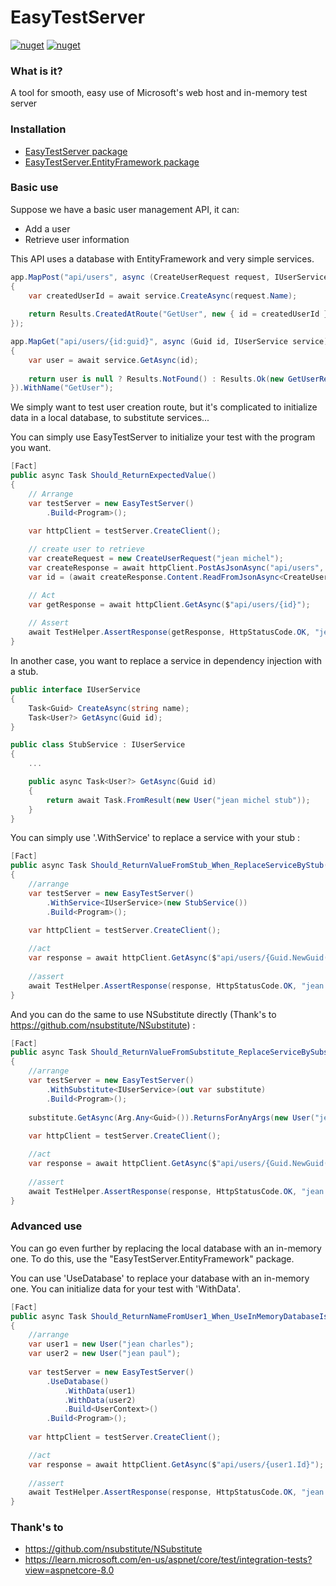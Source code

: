 EasyTestServer
========

[![nuget](https://img.shields.io/badge/nuget-EasyTestServer-blue)](https://www.nuget.org/packages/EasyTestServer)
[![nuget](https://img.shields.io/badge/nuget-EasyTestServer.EntityFramework-blue)](https://www.nuget.org/packages/EasyTestServer.EntityFramework)

### What is it?

A tool for smooth, easy use of Microsoft's web host and in-memory test server

### Installation

* [EasyTestServer package](https://www.nuget.org/packages/EasyTestServer)
* [EasyTestServer.EntityFramework package](https://www.nuget.org/packages/EasyTestServer.EntityFramework)

### Basic use

Suppose we have a basic user management API, it can:
- Add a user
- Retrieve user information

This API uses a database with EntityFramework and very simple services.

```csharp
app.MapPost("api/users", async (CreateUserRequest request, IUserService service) =>
{
    var createdUserId = await service.CreateAsync(request.Name);
    
    return Results.CreatedAtRoute("GetUser", new { id = createdUserId },new CreateUserResponse(createdUserId));
});

app.MapGet("api/users/{id:guid}", async (Guid id, IUserService service) =>
{
    var user = await service.GetAsync(id);
    
    return user is null ? Results.NotFound() : Results.Ok(new GetUserResponse(user.Name));
}).WithName("GetUser");
```

We simply want to test user creation route, but it's complicated to initialize data in a local database, to substitute services...

You can simply use EasyTestServer to initialize your test with the program you want.

```csharp
[Fact]
public async Task Should_ReturnExpectedValue()
{
    // Arrange
    var testServer = new EasyTestServer()
        .Build<Program>();
    
    var httpClient = testServer.CreateClient();

    // create user to retrieve
    var createRequest = new CreateUserRequest("jean michel");
    var createResponse = await httpClient.PostAsJsonAsync("api/users", createRequest);
    var id = (await createResponse.Content.ReadFromJsonAsync<CreateUserResponse>())!.Id;

    // Act
    var getResponse = await httpClient.GetAsync($"api/users/{id}");
    
    // Assert
    await TestHelper.AssertResponse(getResponse, HttpStatusCode.OK, "jean michel");
}
```

In another case, you want to replace a service in dependency injection with a stub.

```csharp
public interface IUserService
{
    Task<Guid> CreateAsync(string name);
    Task<User?> GetAsync(Guid id);
}

public class StubService : IUserService
{
    ...

    public async Task<User?> GetAsync(Guid id)
    {
        return await Task.FromResult(new User("jean michel stub"));
    }
}
```

You can simply use '.WithService' to replace a service with your stub :

```csharp
[Fact]
public async Task Should_ReturnValueFromStub_When_ReplaceServiceByStub()
{
    //arrange
    var testServer = new EasyTestServer()
        .WithService<IUserService>(new StubService())
        .Build<Program>();
    
    var httpClient = testServer.CreateClient();

    //act
    var response = await httpClient.GetAsync($"api/users/{Guid.NewGuid()}");
    
    //assert
    await TestHelper.AssertResponse(response, HttpStatusCode.OK, "jean michel stub");
}
```

And you can do the same to use NSubstitute directly (Thank's to https://github.com/nsubstitute/NSubstitute) :

```csharp
[Fact]
public async Task Should_ReturnValueFromSubstitute_ReplaceServiceBySubstitute()
{
    //arrange
    var testServer = new EasyTestServer()
        .WithSubstitute<IUserService>(out var substitute)
        .Build<Program>();
    
    substitute.GetAsync(Arg.Any<Guid>()).ReturnsForAnyArgs(new User("jean michel substitute"));
    
    var httpClient = testServer.CreateClient();

    //act
    var response = await httpClient.GetAsync($"api/users/{Guid.NewGuid()}");
    
    //assert
    await TestHelper.AssertResponse(response, HttpStatusCode.OK, "jean michel substitute");
}
```

### Advanced use

You can go even further by replacing the local database with an in-memory one.
To do this, use the "EasyTestServer.EntityFramework" package.

You can use 'UseDatabase' to replace your database with an in-memory one.
You can initialize data for your test with 'WithData'.

```csharp
[Fact]
public async Task Should_ReturnNameFromUser1_When_UseInMemoryDatabaseIsUsedWithUser1Initialized()
{
    //arrange
    var user1 = new User("jean charles");
    var user2 = new User("jean paul");
    
    var testServer = new EasyTestServer()
        .UseDatabase()
            .WithData(user1)
            .WithData(user2)
            .Build<UserContext>()
        .Build<Program>();
    
    var httpClient = testServer.CreateClient();

    //act
    var response = await httpClient.GetAsync($"api/users/{user1.Id}");
    
    //assert
    await TestHelper.AssertResponse(response, HttpStatusCode.OK, "jean charles");
}
```

### Thank's to

- https://github.com/nsubstitute/NSubstitute
- https://learn.microsoft.com/en-us/aspnet/core/test/integration-tests?view=aspnetcore-8.0
